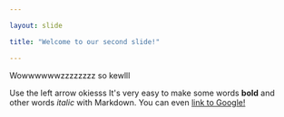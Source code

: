 ```yaml
---

layout: slide

title: "Welcome to our second slide!"

---
```


Wowwwwwwzzzzzzzz so kewlll

Use the left arrow okiesss
It's very easy to make some words **bold** and other words *italic* with Markdown. You can even [link to Google!](http://google.com)